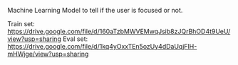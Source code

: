 Machine Learning Model to tell if the user is focused or not.

Train set: https://drive.google.com/file/d/160aTzbMWVEMwqJsib8zJQrBhOD4t9UeU/view?usp=sharing
Eval set: https://drive.google.com/file/d/1kq4yOxxTEn5ozUy4dDaUqjFlH-mHWjge/view?usp=sharing
